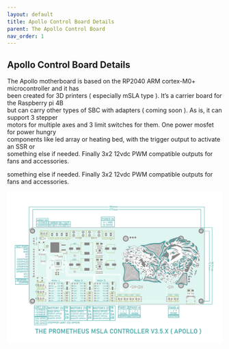 ```yaml
---
layout: default
title: Apollo Control Board Details
parent: The Apollo Control Board
nav_order: 1
---
```

<h2>Apollo Control Board Details</h2>
<p>The Apollo motherboard is based on the RP2040 ARM cortex-M0+ microcontroller and it has<br>
been created for 3D printers ( especially mSLA type ). It’s a carrier board for the Raspberry pi 4B<br>
but can carry other types of SBC with adapters ( coming soon ). As is, it can support 3 stepper<br>
motors for multiple axes and 3 limit switches for them. One power mosfet for power hungry<br>
components like led array or heating bed, with the trigger output to activate an SSR or <br>
something else if needed. Finally 3x2 12vdc PWM compatible outputs for fans and accessories.</p>
something else if needed. Finally 3x2 12vdc PWM compatible outputs for fans and accessories.</p>

![](./images/ApolloControlBoardPinOut.png)